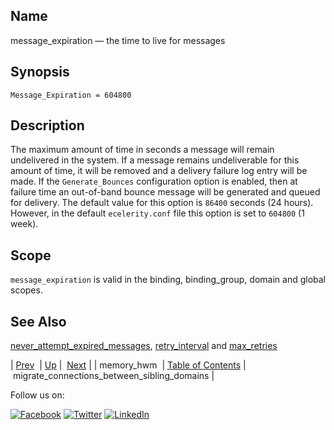 <a name="conf.ref.message_expiration"></a>
## Name

message_expiration — the time to live for messages

## Synopsis

`Message_Expiration = 604800`

<a name="idp25532816"></a>
## Description

The maximum amount of time in seconds a message will remain undelivered in the system. If a message remains undeliverable for this amount of time, it will be removed and a delivery failure log entry will be made. If the `Generate_Bounces` configuration option is enabled, then at failure time an out-of-band bounce message will be generated and queued for delivery. The default value for this option is `86400` seconds (24 hours). However, in the default `ecelerity.conf` file this option is set to `604800` (1 week).

<a name="idp25536848"></a>
## Scope

`message_expiration` is valid in the binding, binding_group, domain and global scopes.

<a name="idp25539152"></a>
## See Also

[never_attempt_expired_messages](conf.ref.never_attempt_expired_messages.php "never_attempt_expired_messages"), [retry_interval](conf.ref.retry_interval.php "retry_interval") and [max_retries](conf.ref.max_retries.php "max_retries")

| [Prev](conf.ref.memory_hwm.php)  | [Up](config.options.ref.php) |  [Next](conf.ref.migrate_connections_between_sibling_domains.php) |
| memory_hwm  | [Table of Contents](index.php) |  migrate_connections_between_sibling_domains |

Follow us on:

[![Facebook](https://support.messagesystems.com/images/icon-facebook.png)](http://www.facebook.com/messagesystems) [![Twitter](https://support.messagesystems.com/images/icon-twitter.png)](http://twitter.com/#!/MessageSystems) [![LinkedIn](https://support.messagesystems.com/images/icon-linkedin.png)](http://www.linkedin.com/company/message-systems)